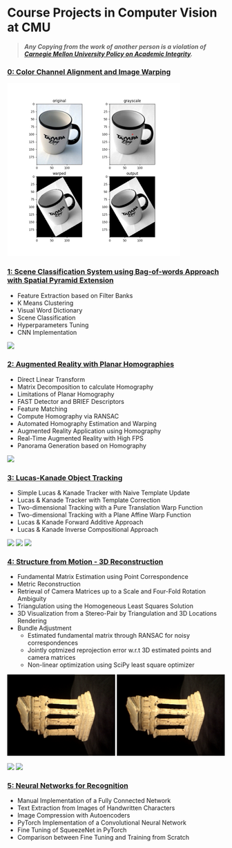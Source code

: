 # Course Projects in Computer Vision at CMU
> ***Any Copying from the work of another person is a violation of [Carnegie Mellon University Policy on Academic Integrity](https://www.cmu.edu/policies/student-and-student-life/academic-integrity.html).***
  
### [0: Color Channel Alignment and Image Warping ](HW0/)
<img src="https://github.com/Geniussh/Computer-Vision/blob/main/HW0/results/transformed.jpg" width="400px">
  
  
### [1: Scene Classification System using Bag-of-words Approach with Spatial Pyramid Extension](HW1/)
- Feature Extraction based on Filter Banks
- K Means Clustering
- Visual Word Dictionary
- Scene Classification
- Hyperparameters Tuning
- CNN Implementation  
<img src="https://user-images.githubusercontent.com/44150278/136886336-e9075072-380a-4dbb-9338-4f023448f83b.png" width="500px">
  
  
### [2: Augmented Reality with Planar Homographies](HW2/)
- Direct Linear Transform
- Matrix Decomposition to calculate Homography
- Limitations of Planar Homography
- FAST Detector and BRIEF Descriptors
- Feature Matching
- Compute Homography via RANSAC
- Automated Homography Estimation and Warping
- Augmented Reality Application using Homography
- Real-Time Augmented Reality with High FPS
- Panorama Generation based on Homography  
<img src="https://github.com/Geniussh/Computer-Vision/blob/main/HW2/result/ar.gif" width="400px">
  
  
### [3: Lucas-Kanade Object Tracking](HW3/)
- Simple Lucas & Kanade Tracker with Naive Template Update
- Lucas & Kanade Tracker with Template Correction
- Two-dimensional Tracking with a Pure Translation Warp Function
- Two-dimensional Tracking with a Plane Affine Warp Function
- Lucas & Kanade Forward Additive Approach
- Lucas & Kanade Inverse Compositional Approach
<p float="left">
  <img src="https://github.com/Geniussh/Computer-Vision/blob/main/HW3/result/car.gif" width="250px">
  <img src="https://github.com/Geniussh/Computer-Vision/blob/main/HW3/result/aerial.gif" width="250px">
  <img src="https://github.com/Geniussh/Computer-Vision/blob/main/HW3/result/ant.gif" width="250px">
</p>
  
  
### [4: Structure from Motion - 3D Reconstruction](HW4/)
- Fundamental Matrix Estimation using Point Correspondence
- Metric Reconstruction
- Retrieval of Camera Matrices up to a Scale and Four-Fold Rotation Ambiguity
- Triangulation using the Homogeneous Least Squares Solution
- 3D Visualization from a Stereo-Pair by Triangulation and 3D Locations Rendering
- Bundle Adjustment
    - Estimated fundamental matrix through RANSAC for noisy correspondences
    - Jointly optmized reprojection error w.r.t 3D estimated points and camera matrices
    - Non-linear optimization using SciPy least square optimizer
<p float="left">
  <img src="https://github.com/Geniussh/Computer-Vision/blob/main/HW4/data/im1.png" width="250px">
  <img src="https://github.com/Geniussh/Computer-Vision/blob/main/HW4/data/im1.png" width="250px">
</p>
<p float="left">
  <img src="https://github.com/Geniussh/Computer-Vision/blob/main/HW4/result/rotation2.gif" width="250px">
  <img src="https://github.com/Geniussh/Computer-Vision/blob/main/HW4/result/rotation1.gif" width="250px">
</p>
  
  
### [5: Neural Networks for Recognition](HW5/)
- Manual Implementation of a Fully Connected Network
- Text Extraction from Images of Handwritten Characters
- Image Compression with Autoencoders
- PyTorch Implementation of a Convolutional Neural Network
- Fine Tuning of SqueezeNet in PyTorch
- Comparison between Fine Tuning and Training from Scratch
